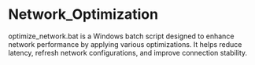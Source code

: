 # Network_Optimization
optimize_network.bat is a Windows batch script designed to enhance network performance by applying various optimizations. It helps reduce latency, refresh network configurations, and improve connection stability.
